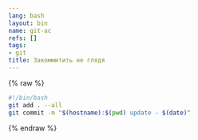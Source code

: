```yaml
---
lang: bash
layout: bin
name: git-ac
refs: []
tags:
- git
title: Закоммитить не глядя
---
```

{% raw %}
```bash
#!/bin/bash
git add . --all
git commit -m "$(hostname):$(pwd) update - $(date)"
```
{% endraw %}